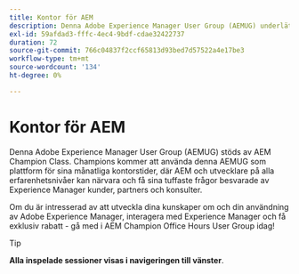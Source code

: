 ```yaml
---
title: Kontor för AEM
description: Denna Adobe Experience Manager User Group (AEMUG) underlättas av AEM Champion Class 2022-2023. Champions kommer att använda denna AEMUG som plattform för sina månatliga kontorstider
exl-id: 59afdad3-fffc-4ec4-9bdf-cdae32422737
duration: 72
source-git-commit: 766c04837f2ccf65813d93bed7d57522a4e17be3
workflow-type: tm+mt
source-wordcount: '134'
ht-degree: 0%

---
```


# Kontor för AEM

Denna Adobe Experience Manager User Group (AEMUG) stöds av AEM Champion Class. Champions kommer att använda denna AEMUG som plattform för sina månatliga kontorstider, där AEM och utvecklare på alla erfarenhetsnivåer kan närvara och få sina tuffaste frågor besvarade av Experience Manager kunder, partners och konsulter.

Om du är intresserad av att utveckla dina kunskaper om och din användning av Adobe Experience Manager, interagera med Experience Manager och få exklusiv rabatt - gå med i AEM Champion Office Hours User Group idag!

>[!TIP]
>
>**Alla inspelade sessioner visas i navigeringen till vänster**.
